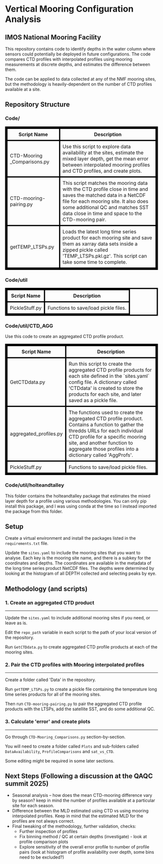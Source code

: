 # Vertical Mooring Configuration Analysis
## IMOS National Mooring Facility

This repository contains code to identify depths in the water column where sensors could potentially be deployed in future configurations. The code compares CTD profiles with interpolated profiles using mooring measurements at discrete depths, and estimates the difference between them. 

The code can be applied to data collected at any of the NMF mooring sites, but the methodology is heavily-dependent on the number of CTD profiles available at a site. 

## Repository Structure

### Code/

<table style="border: 4px solid black; border-collapse: collapse;">
  <thead>
    <tr>
      <th style="border: 4px solid black; padding: 8px;">Script Name</th>
      <th style="border: 4px solid black; padding: 8px;">Description</th>
    </tr>
  </thead>
  <tbody>
    <tr>
      <td style="border: 4px solid black; padding: 8px;">CTD-Mooring _Comparisons.py</td>
      <td style="border: 4px solid black; padding: 8px;">
        Use this script to explore data availability at the sites, estimate the mixed layer depth, get the mean error between interpolated mooring profiles and CTD profiles, and create plots.  
      </td>
    </tr>
    <tr>
      <td style="border: 4px solid black; padding: 8px;">CTD-mooring-pairing.py</td>
      <td style="border: 4px solid black; padding: 8px;">
        This script matches the mooring data with the CTD profile close in time and saves the matched data in a NetCDF file for each mooring site. It also does some additional QC and matches SST data close in time and space to the CTD-mooring pair. 
      </td>
    </tr>
    <tr>
      <td style="border: 4px solid black; padding: 8px;">getTEMP_LTSPs.py</td>
      <td style="border: 4px solid black; padding: 8px;">
        Loads the latest long time series product for each mooring site and save them as xarray data sets inside a zipped pickle called 'TEMP_LTSPs.pkl.gz'. This script can take some time to complete. 
      </td>
    </tr>
  </tbody>
</table>

### Code/util

<table style="border: 4px solid black; border-collapse: collapse;">
  <thead>
    <tr>
      <th style="border: 4px solid black; padding: 8px;">Script Name</th>
      <th style="border: 4px solid black; padding: 8px;">Description</th>
    </tr>
  </thead>
  <tbody>
    <tr>
      <td style="border: 4px solid black; padding: 8px;">PickleStuff.py</td>
      <td style="border: 4px solid black; padding: 8px;">
        Functions to save/load pickle files.
      </td>
    </tr>
  </tbody>
</table>

### Code/util/CTD_AGG

Use this code to create an aggregated CTD profile product.

<table style="border: 4px solid black; border-collapse: collapse;">
  <thead>
    <tr>
      <th style="border: 4px solid black; padding: 8px;">Script Name</th>
      <th style="border: 4px solid black; padding: 8px;">Description</th>
    </tr>
  </thead>
  <tbody>
    <tr>
      <td style="border: 4px solid black; padding: 8px;">GetCTDdata.py</td>
      <td style="border: 4px solid black; padding: 8px;">
        Run this script to create the aggregated CTD profile products for each site defined in the `sites.yaml` config file. A dictionary called 'CTDdata' is created to store the products for each site, and later saved as a pickle file. 
      </td>
    </tr>
    <tr>
      <td style="border: 4px solid black; padding: 8px;">aggregated_profiles.py</td>
      <td style="border: 4px solid black; padding: 8px;">
        The functions used to create the aggregated CTD profile product. Contains a function to gather the thredds URLs for each individual CTD profile for a specific mooring site, and another function to aggregate those profiles into a dictionary called 'AggProfs'. 
      </td>
    </tr>
    <tr>
      <td style="border: 4px solid black; padding: 8px;">PickleStuff.py</td>
      <td style="border: 4px solid black; padding: 8px;">
        Functions to save/load pickle files. 
      </td>
    </tr>
  </tbody>
</table>

### Code/util/holteandtalley

This folder contains the holteandtalley package that estimates the mixed layer depth for a profile using various methodologies. You can only pip install this package, and I was using conda at the time so I instead imported the package from this folder.


## Setup

Create a virtual environment and install the packages listed in the `requirements.txt` file. 

Update the `sites.yaml` to include the mooring sites that you want to analyse. Each key is the mooring site name, and there is a subkey for the coordinates and depths. The coordinates are available in the metadata of the long time series product NetCDF files. The depths were determined by looking at the histogram of all DEPTH collected and selecting peaks by eye. 

## Methodology (and scripts)

### 1. Create an aggregated CTD product
______________________________

Update the `sites.yaml` to include additional mooring sites if you need, or leave as is. 

Edit the `repo_path` variable in each script to the path of your local version of the repository. 

Run `GetCTDdata.py` to create aggregated CTD profile products at each of the mooring sites.  

### 2. Pair the CTD profiles with Mooring interpolated profiles
______________________________

Create a folder called 'Data' in the repository. 

Run `getTEMP_LTSPs.py` to create a pickle file containing the temperature long time series products for all of the mooring sites. 

Then run `CTD-mooring-pairing.py` to pair the aggregated CTD profile products with the LTSPs, add the satellite SST, and do some additional QC. 

### 3. Calculate 'error' and create plots
______________________________

Go through `CTD-Mooring_Comparisons.py` section-by-section. 

You will need to create a folder called `Plots` and sub-folders called `DataAvailability`, `ProfileComparisons` and `sat_vs_CTD`.

Some editing might be required in some later sections. 

## Next Steps (Following a discussion at the QAQC summit 2025)

- Seasonal analysis – how does the mean CTD-mooring difference vary by season?​ keep in mind the number of profiles available at a particular site for each season. 
- Difference between the MLD estimated using CTD vs using mooring interpolated profiles. Keep in mind that the estimated MLD for the profiles are not always correct.
- Final tweaking of the methodology, further validation, checks:
  - Further inspection of profiles
  - Fix binning method / QC at certain depths (investigate) - look at profile comparison plots
  - Explore sensitivity of the overall error profile to number of profile pairs (look at histogram of profile availability over depth, some bins need to be excluded?)
